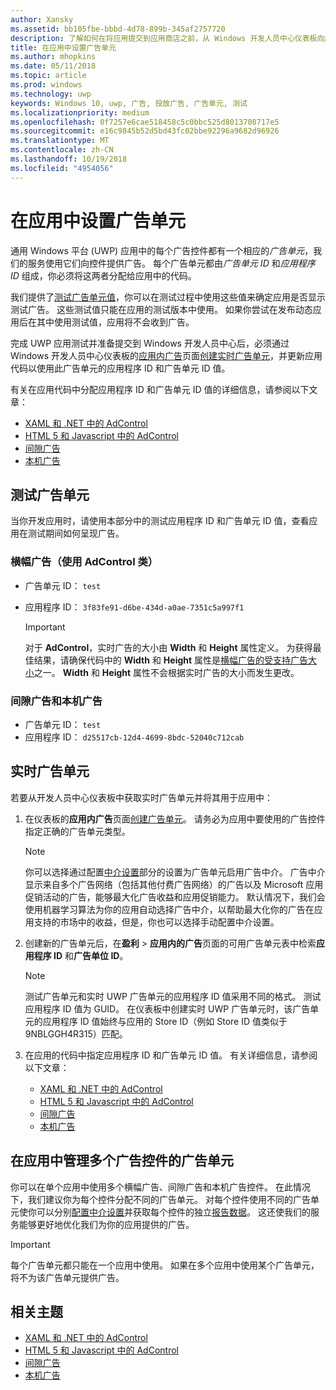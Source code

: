 ```yaml
---
author: Xansky
ms.assetid: bb105fbe-bbbd-4d78-899b-345af2757720
description: 了解如何在将应用提交到应用商店之前，从 Windows 开发人员中心仪表板向应用添加应用程序 ID 和广告单元 ID 值。
title: 在应用中设置广告单元
ms.author: mhopkins
ms.date: 05/11/2018
ms.topic: article
ms.prod: windows
ms.technology: uwp
keywords: Windows 10, uwp, 广告, 投放广告, 广告单元, 测试
ms.localizationpriority: medium
ms.openlocfilehash: 0f7257e6cae518458c5c0bbc525d8013708717e5
ms.sourcegitcommit: e16c9845b52d5bd43fc02bbe92296a9682d96926
ms.translationtype: MT
ms.contentlocale: zh-CN
ms.lasthandoff: 10/19/2018
ms.locfileid: "4954056"
---
```

# <a name="set-up-ad-units-in-your-app"></a>在应用中设置广告单元

通用 Windows 平台 (UWP) 应用中的每个广告控件都有一个相应的*广告单元*，我们的服务使用它们向控件提供广告。 每个广告单元都由*广告单元 ID* 和*应用程序 ID* 组成，你必须将这两者分配给应用中的代码。

我们提供了[测试广告单元值](#test-ad-units)，你可以在测试过程中使用这些值来确定应用是否显示测试广告。 这些测试值只能在应用的测试版本中使用。 如果你尝试在发布动态应用后在其中使用测试值，应用将不会收到广告。

完成 UWP 应用测试并准备提交到 Windows 开发人员中心后，必须通过 Windows 开发人员中心仪表板的[应用内广告](../publish/in-app-ads.md)页面[创建实时广告单元](#live-ad-units)，并更新应用代码以使用此广告单元的应用程序 ID 和广告单元 ID 值。

有关在应用代码中分配应用程序 ID 和广告单元 ID 值的详细信息，请参阅以下文章：
* [XAML 和 .NET 中的 AdControl](adcontrol-in-xaml-and--net.md)
* [HTML 5 和 Javascript 中的 AdControl](adcontrol-in-html-5-and-javascript.md)
* [间隙广告](../monetize/interstitial-ads.md)
* [本机广告](../monetize/native-ads.md)

<span id="test-ad-units" />

## <a name="test-ad-units"></a>测试广告单元

当你开发应用时，请使用本部分中的测试应用程序 ID 和广告单元 ID 值，查看应用在测试期间如何呈现广告。

### <a name="banner-ads-using-the-adcontrol-class"></a>横幅广告（使用 AdControl 类）

* 广告单元 ID： ```test```
* 应用程序 ID：  ```3f83fe91-d6be-434d-a0ae-7351c5a997f1```

    > [!IMPORTANT]
    > 对于 **AdControl**，实时广告的大小由 **Width** 和 **Height** 属性定义。 为获得最佳结果，请确保代码中的 **Width** 和 **Height** 属性是[横幅广告的受支持广告大小](supported-ad-sizes-for-banner-ads.md)之一。 **Width** 和 **Height** 属性不会根据实时广告的大小而发生更改。

### <a name="interstitial-ads-and-native-ads"></a>间隙广告和本机广告

* 广告单元 ID： ```test```
* 应用程序 ID：  ```d25517cb-12d4-4699-8bdc-52040c712cab```

<span id="live-ad-units" />

## <a name="live-ad-units"></a>实时广告单元

若要从开发人员中心仪表板中获取实时广告单元并将其用于应用中：

1.  在仪表板的**应用内广告**页面[创建广告单元](../publish/in-app-ads.md#create-ad-unit)。 请务必为应用中要使用的广告控件指定正确的广告单元类型。
    > [!NOTE]
    > 你可以选择通过配置[中介设置](../publish/in-app-ads.md#mediation)部分的设置为广告单元启用广告中介。 广告中介显示来自多个广告网络（包括其他付费广告网络）的广告以及 Microsoft 应用促销活动的广告，能够最大化广告收益和应用促销能力。 默认情况下，我们会使用机器学习算法为你的应用自动选择广告中介，以帮助最大化你的广告在应用支持的市场中的收益，但是，你也可以选择手动配置中介设置。

2.  创建新的广告单元后，在**盈利** &gt; **应用内的广告**页面的可用广告单元表中检索**应用程序 ID** 和**广告单位 ID**。
    > [!NOTE]
    > 测试广告单元和实时 UWP 广告单元的应用程序 ID 值采用不同的格式。 测试应用程序 ID 值为 GUID。 在仪表板中创建实时 UWP 广告单元时，该广告单元的应用程序 ID 值始终与应用的 Store ID（例如 Store ID 值类似于 9NBLGGH4R315）匹配。

3.  在应用的代码中指定应用程序 ID 和广告单元 ID 值。 有关详细信息，请参阅以下文章：
    * [XAML 和 .NET 中的 AdControl](adcontrol-in-xaml-and--net.md)
    * [HTML 5 和 Javascript 中的 AdControl](adcontrol-in-html-5-and-javascript.md)
    * [间隙广告](../monetize/interstitial-ads.md)
    * [本机广告](../monetize/native-ads.md)

<span id="manage" />

## <a name="manage-ad-units-for-multiple-ad-controls-in-your-app"></a>在应用中管理多个广告控件的广告单元

你可以在单个应用中使用多个横幅广告、间隙广告和本机广告控件。 在此情况下，我们建议你为每个控件分配不同的广告单元。 对每个控件使用不同的广告单元使你可以分别[配置中介设置](../publish/in-app-ads.md#mediation)并获取每个控件的独立[报告数据](../publish/advertising-performance-report.md)。 这还使我们的服务能够更好地优化我们为你的应用提供的广告。

> [!IMPORTANT]
> 每个广告单元都只能在一个应用中使用。 如果在多个应用中使用某个广告单元，将不为该广告单元提供广告。

## <a name="related-topics"></a>相关主题

* [XAML 和 .NET 中的 AdControl](adcontrol-in-xaml-and--net.md)
* [HTML 5 和 Javascript 中的 AdControl](adcontrol-in-html-5-and-javascript.md)
* [间隙广告](interstitial-ads.md)
* [本机广告](native-ads.md)


 

 

